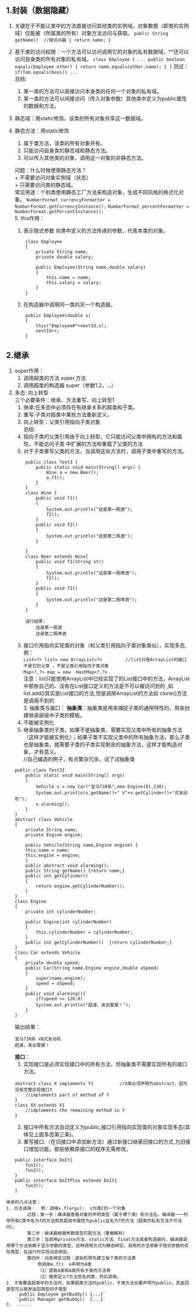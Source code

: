 ## 1.封装（数据隐藏） 
   1. 关键在于不能让类中的方法直接访问其他类的实例域。对象数据（即类的实例域）仅能被（所属类的所有）对象方法访问与获取。
    ```
        public String getName()  //域访问器
        {
	        return name;
        }
    ```
   2. 基于类的访问权限：一个方法可以访问调用它的对象的私有数据域，**还可以访问自身类的所有对象的私有域。
    ```
        class Employee
        {
	        ...
	        public boolean equals(Employee other)
	        {
		        return name.equals(other.name);
	        }
        }
    ```
    测试：`if(Tom.equals(boss)) ...`  
    总结: 
       1. 某一类的方法可以直接访问本身类的任何一个对象的私有域。  
       2. 某一类的方法可以间接访问（传入对象参数）其他类中定义为public属性的数据和方法。        
   3. 静态域：用static修饰，该类的所有对象共享这一数据域。  
   4. 静态方法：用static修饰  
        1. 属于类方法，该类的所有对象共有。
        2. 只能访问自身类的静态域和静态方法。  
        3. 可以传入其他类的对象，调用这一对象的非静态方法。  

        问题：什么时候使用静态方法？  
            + 不需要访问对象实例域（状态）  
            + 只需要访问类的静态域。  
        常见用途：个别类使用静态工厂方法来构造对象，生成不同风格的格式化对象。
        `NumberFormat currencyFormatter = NumberFormat.getCurrencyInstance();`
        `NumberFormat percentFormatter = NumberFormat.getPercentInstance();`  
    5. this作用：
        1. 表示隐式参数	向类中定义的方法传递的参数，代表本类的对象。   
        ```  
            class Employee
            {
	            private String name;
	            private double salary;
                
	            public Employee(String name,double salary)
	            {
		            this.name = name;
		            this.salary = salary;
	            }
            }
        ```
        2. 在构造器中调用同一类的另一个构造器。
        ```
            public Employee(double s)
            {
	            this("Employee#"+nextId,s);
	            nextId++;
            }
        ```

## 2.继承
   1. super作用：
        1. 调用超类的方法  super.方法  
	    2. 调用超类的构造器  super（参数1,2，...）
   2. 多态:    向上转型  
        三个必要条件：继承、方法重写、向上转型1  
        1. 继承:在多态中必须存在有继承关系的超类和子类。  
        2. 重写:子类对超类中某些方法重新定义。  
        3. 向上转型：父类引用指向子类对象  
        总结:  
        1. 指向子类的父类引用由于向上转型，它只能访问父类中拥有的方法和属性，不能访问子类 中扩展的方法和重载了父类的方法
        2. 对于子类重写父类的方法，当调用这些方法时，调用子类中重写的方法。
        ```
            public class Test3 {
                public static void main(String[] args) {
                    Wine a = new Beer();
                    a.f1();
                }
            }
            class Wine {
                public void f1()
                {
                    System.out.println("这是第一瓶酒");
                    f2();
                }           
                public void f2()
                {
                    System.out.println("这是第二瓶酒");
                }

            }
            class Beer extends Wine{
                public void f1(String str)
                {
                    System.out.println("这是第一瓶啤酒");
                    f2();
                }
                public void f2()
                {
                    System.out.println("这是第二瓶啤酒");
                }
            }

            运行结果:
                这是第一瓶酒
                这是第二瓶啤酒
        ```
        3. 接口引用指向实现类的对象（和父类引用指向子类对象类似），实现多态,例：    
        `List<?> list= new ArrayList<?>         //list只是ArrayList的接口不是它的父类 ，不是父类引用指向子类对象`  
        `Map<?,?> map = new  HashMap<?,?>`  
        注意：list只能使用ArrayList中已经实现了的List接口中的方法，ArrayList中那些自己的、没有在List接口定义的方法是不可以被访问到的 ,如list.add()其实是List接口的方法,但是调用ArrayList的方法如 clone()方法是调用不到的   
    3. 抽象类与接口：
        **抽象类**：抽象类是用来捕捉子类的通用特性的，用来创建继承层级中子类的模板。    
        1. 不能被实例化
        2. 继承抽象类的子类，如果不是抽象类，需要实现父类中所有的抽象方法（这样才能被实例化）；如果子类不实现父类中的所有抽象方法，那么子类也是抽象类，就需要子类的子类实现剩余的抽象方法，这样才能构造对象，才有意义。  
        //自己编造的例子，有点繁杂冗余，试了试抽象类
        ```
        public class Test3{
            public static void main(String[] args)
            {
                Vehicle v = new Car("宝马730系",new Engine(8),130);
                System.out.println(v.getName()+" V"+v.getCylinder()+"式发动机");
                v.alarming();
            }
        }
        abstract class Vehicle
        {
            private String name;
            private Engine engine;

            public Vehicle(String name,Engine engine) {
            this.name = name;
            this.engine = engine;
            }
            public abstract void alarming();
            public String getName() {return name;}
            public int getCylinder()
            {
                return engine.getCylinderNumber();
            }
        }
        class Engine
        {
            private int cylinderNumber;

            public Engine(int cylinderNumber)
            {
                this.cylinderNumber = cylinderNumber;
            }
            public int getCylinderNumber()  {return cylinderNumber;}
        }
        class Car extends Vehicle
        {
            private double speed;
            public Car(String name,Engine engine,double aSpeed)
            {
                super(name,engine);
                speed = aSpeed;
            }
            public void alarming(){
                if(speed >= 120.0)
                System.out.println("超速，发出警报！");
            }
        }
        ```  
        输出结果：  
        ```
        宝马730系 V8式发动机
        超速，发出警报！
        ```  
        **接口**：  
        1. 实现接口是必须实现接口中的所有方法，但抽象类不需要实现所有的接口方法。  
        ```
        abstract class X implements Y{          //X类必须声明为abstract，因为没有完整实现接口Y
            //implements part of method of Y
        }
        class XX extends X{
            //implements the remaining method in Y
        }
        ```  
        2. 接口中所有方法自动定义为public,接口引用指向实现类的对象实现多态(具体见上面多态第三条)。
        3. 重写接口:（在旧接口中添加新方法）通过新接口继承旧接口的方式,为旧接口增加功能，那些依赖原接口的程序无需修改。  
        ```
        public interface DoIt{
            fun1();
            fun2();
        }
        public interface DoItPlus extends DoIt{
            fun3();
        }
        ```
    继承的几点注意：
    1. 方法调用：  例：调用x.f(args):  x为类C的一个对象  
            过程：第一步：编译器查看对象的声明类型（属于哪个类）和方法名。编译器一一列举所有C类中名为f的方法和其超类中属性为public且名为f的方法（超类的私有方法不可访问）。  
            第二步：编译器根据参数类型匹配方法（重载解析）  
            第三步：当调用private方法、static方法、final方法或者构造器时，编译器调用哪个方法依赖于显示参数的类型，这种调用方式为静态绑定。调用的方法依赖于隐式参数的实际类型，在运行时实现动态绑定。  
            第四步：动态绑定过程：虚拟机预先建立每个类的方法表  
		        例调用e.f()  e声明为A类  
		        （1）提取A类和A类所有子类的方法表  
		        （2）搜索定义f方法签名的类，然后调用。   
    2. 子类覆盖超类中的方法时，如果超类方法时public，子类方法也要声明为public，其返回类型可以是原返回类型的子类型 
        `public Employee getBuddy()	{...}`
        `public Manager getBuddy()	{...}`
    3.  ......